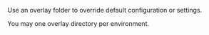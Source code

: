 Use an overlay folder to override default configuration or settings. 

You may one overlay directory per environment. 
